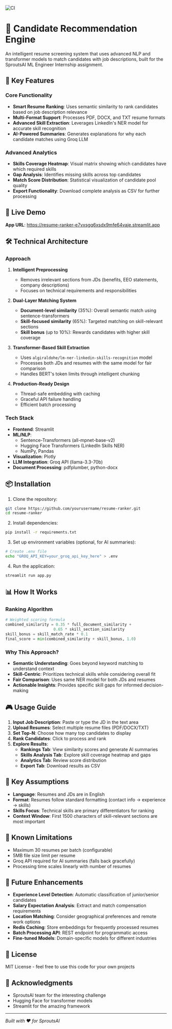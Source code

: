 ![CI](https://img.shields.io/github/actions/workflow/status/DarkEnough/resume-ranker/ci.yml?branch=main&label=CI)

# 🎯 Candidate Recommendation Engine

An intelligent resume screening system that uses advanced NLP and transformer models to match candidates with job descriptions, built for the SproutsAI ML Engineer Internship assignment.

## 🌟 Key Features

### Core Functionality
- **Smart Resume Ranking**: Uses semantic similarity to rank candidates based on job description relevance
- **Multi-Format Support**: Processes PDF, DOCX, and TXT resume formats
- **Advanced Skill Extraction**: Leverages LinkedIn's NER model for accurate skill recognition
- **AI-Powered Summaries**: Generates explanations for why each candidate matches using Groq LLM

### Advanced Analytics
- **Skills Coverage Heatmap**: Visual matrix showing which candidates have which required skills
- **Gap Analysis**: Identifies missing skills across top candidates
- **Match Score Distribution**: Statistical visualization of candidate pool quality
- **Export Functionality**: Download complete analysis as CSV for further processing

## 🚀 Live Demo

**App URL**: https://resume-ranker-e7vxsgq6xsdx9mfe64vaje.streamlit.app

## 🛠️ Technical Architecture

### Approach

1. **Intelligent Preprocessing**
   - Removes irrelevant sections from JDs (benefits, EEO statements, company descriptions)
   - Focuses on technical requirements and responsibilities

2. **Dual-Layer Matching System**
   - **Document-level similarity** (35%): Overall semantic match using sentence-transformers
   - **Skill-focused similarity** (65%): Targeted matching on skill-relevant sections
   - **Skill bonus** (up to 10%): Rewards candidates with higher skill coverage

3. **Transformer-Based Skill Extraction**
   - Uses `algiraldohe/lm-ner-linkedin-skills-recognition` model
   - Processes both JDs and resumes with the same model for fair comparison
   - Handles BERT's token limits through intelligent chunking

4. **Production-Ready Design**
   - Thread-safe embedding with caching
   - Graceful API failure handling
   - Efficient batch processing

### Tech Stack

- **Frontend**: Streamlit
- **ML/NLP**: 
  - Sentence-Transformers (all-mpnet-base-v2)
  - Hugging Face Transformers (LinkedIn Skills NER)
  - NumPy, Pandas
- **Visualization**: Plotly
- **LLM Integration**: Groq API (llama-3.3-70b)
- **Document Processing**: pdfplumber, python-docx

## 📦 Installation

1. Clone the repository:
```bash
git clone https://github.com/yourusername/resume-ranker.git
cd resume-ranker
```

2. Install dependencies:
```bash
pip install -r requirements.txt
```

3. Set up environment variables (optional, for AI summaries):
```bash
# Create .env file
echo "GROQ_API_KEY=your_groq_api_key_here" > .env
```

4. Run the application:
```bash
streamlit run app.py
```

## 📊 How It Works

### Ranking Algorithm

```python
# Weighted scoring formula
combined_similarity = 0.35 * full_document_similarity + 
                     0.65 * skill_section_similarity
skill_bonus = skill_match_rate * 0.1
final_score = min(combined_similarity + skill_bonus, 1.0)
```

### Why This Approach?

- **Semantic Understanding**: Goes beyond keyword matching to understand context
- **Skill-Centric**: Prioritizes technical skills while considering overall fit
- **Fair Comparison**: Uses same NER model for both JDs and resumes
- **Actionable Insights**: Provides specific skill gaps for informed decision-making

## 🎮 Usage Guide

1. **Input Job Description**: Paste or type the JD in the text area
2. **Upload Resumes**: Select multiple resume files (PDF/DOCX/TXT)
3. **Set Top-N**: Choose how many top candidates to display
4. **Rank Candidates**: Click to process and rank
5. **Explore Results**:
   - **Rankings Tab**: View similarity scores and generate AI summaries
   - **Skills Analysis Tab**: Explore skill coverage heatmap and gaps
   - **Analytics Tab**: Review score distribution
   - **Export Tab**: Download results as CSV

## 🔑 Key Assumptions

- **Language**: Resumes and JDs are in English
- **Format**: Resumes follow standard formatting (contact info → experience → skills)
- **Skills Focus**: Technical skills are primary differentiators for ranking
- **Context Window**: First 1500 characters of skill-relevant sections are most important

## 🚧 Known Limitations

- Maximum 30 resumes per batch (configurable)
- 5MB file size limit per resume
- Groq API required for AI summaries (falls back gracefully)
- Processing time scales linearly with number of resumes

## 🔮 Future Enhancements

- **Experience Level Detection**: Automatic classification of junior/senior candidates
- **Salary Expectation Analysis**: Extract and match compensation requirements
- **Location Matching**: Consider geographical preferences and remote work options
- **Redis Caching**: Store embeddings for frequently processed resumes
- **Batch Processing API**: REST endpoint for programmatic access
- **Fine-tuned Models**: Domain-specific models for different industries

## 📄 License

MIT License - feel free to use this code for your own projects


## 🙏 Acknowledgments

- SproutsAI team for the interesting challenge
- Hugging Face for transformer models
- Streamlit for the amazing framework

---

*Built with ❤️ for SproutsAI*

